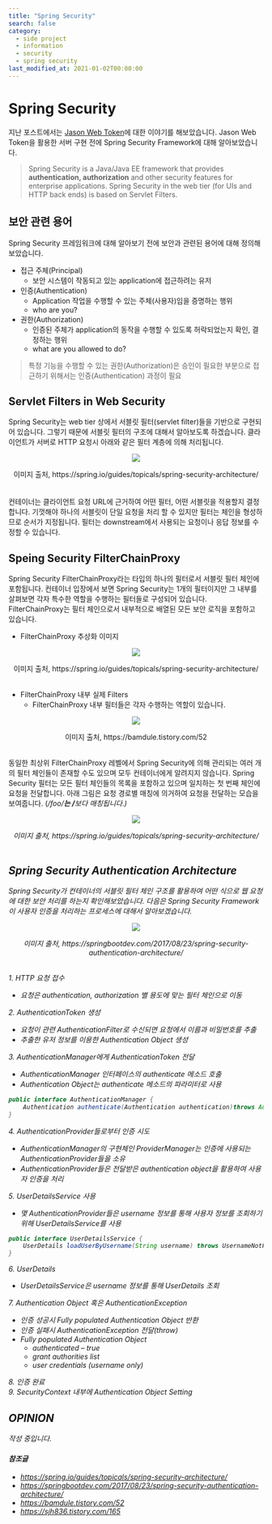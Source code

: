 ```yaml
---
title: "Spring Security"
search: false
category: 
  - side project
  - information
  - security
  - spring security
last_modified_at: 2021-01-02T00:00:00
---
```


# Spring Security<br>

지난 포스트에서는 [Jason Web Token][blogLink]에 대한 이야기를 해보았습니다. 
Jason Web Token을 활용한 서버 구현 전에 Spring Security Framework에 대해 알아보았습니다. 

> Spring Security is a Java/Java EE framework that provides **authentication, authorization** and other security features for enterprise applications.
> Spring Security in the web tier (for UIs and HTTP back ends) is based on Servlet Filters.

## 보안 관련 용어
Spring Security 프레임워크에 대해 알아보기 전에 보안과 관련된 용어에 대해 정의해보았습니다.<br>
- 접근 주체(Principal)
  - 보안 시스템이 작동되고 있는 application에 접근하려는 유저
- 인증(Authentication)
  - Application 작업을 수행할 수 있는 주체(사용자)임을 증명하는 행위
  - who are you?
- 권한(Authorization)
  - 인증된 주체가 application의 동작을 수행할 수 있도록 허락되었는지 확인, 결정하는 행위
  - what are you allowed to do?

> 특정 기능을 수행할 수 있는 권한(Authorization)은 승인이 필요한 부분으로 접근하기 위해서는 인증(Authentication) 과정이 필요

## Servlet Filters in Web Security
Spring Security는 web tier 상에서 서블릿 필터(servlet filter)들을 기반으로 구현되어 있습니다.
그렇기 때문에 서블릿 필터의 구조에 대해서 알아보도록 하겠습니다. 
클라이언트가 서버로 HTTP 요청시 아래와 같은 필터 계층에 의해 처리됩니다.  

<p align="center"><img src="/images/spring-security-1.JPG"></p>
<center>이미지 출처, https://spring.io/guides/topicals/spring-security-architecture/</center><br>

<br>
컨테이너는 클라이언트 요청 URL에 근거하여 어떤 필터, 어떤 서블릿을 적용할지 결정합니다. 
기껏해야 하나의 서블릿이 단일 요청을 처리 할 수 ​​있지만 필터는 체인을 형성하므로 순서가 지정됩니다. 
필터는 downstream에서 사용되는 요청이나 응답 정보를 수정할 수 있습니다. 

## Speing Security FilterChainProxy
Spring Security FilterChainProxy라는 타입의 하나의 필터로서 서블릿 필터 체인에 포함됩니다. 
컨테이너 입장에서 보면 Spring Security는 1개의 필터이지만 그 내부를 살펴보면 각자 특수한 역할을 수행하는 필터들로 구성되어 있습니다. 
FilterChainProxy는 필터 체인으로서 내부적으로 배열된 모든 보안 로직을 포함하고 있습니다. 

- FilterChainProxy 추상화 이미지
<p align="center"><img src="/images/spring-security-2.JPG"></p>
<center>이미지 출처, https://spring.io/guides/topicals/spring-security-architecture/</center><br>

- FilterChainProxy 내부 실제 Filters
  - FilterChainProxy 내부 필터들은 각자 수행하는 역할이 있습니다.
<p align="center"><img src="/images/spring-security-3.JPG"></p>
<center>이미지 출처, https://bamdule.tistory.com/52</center><br>

동일한 최상위 FilterChainProxy 레벨에서 Spring Security에 의해 관리되는 여러 개의 필터 체인들이 존재할 수도 있으며 모두 컨테이너에게 알려지지 않습니다. 
Spring Security 필터는 모든 필터 체인들의 목록을 포함하고 있으며 일치하는 첫 번째 체인에 요청을 전달합니다. 
아래 그림은 요청 경로별 매칭에 의거하여 요청을 전달하는 모습을 보여줍니다. (<em>/foo/**<em>는 <em>/**<em>보다 매칭됩니다.) 

<p align="center"><img src="/images/spring-security-4.JPG"></p>
<center>이미지 출처, https://spring.io/guides/topicals/spring-security-architecture/</center><br>

## Spring Security Authentication Architecture
Spring Security가 컨테이너의 서블릿 필터 체인 구조를 활용하여 어떤 식으로 웹 요청에 대한 보안 처리를 하는지 확인해보았습니다. 
다음은 Spring Security Framework이 사용자 인증을 처리하는 프로세스에 대해서 알아보겠습니다. 

<p align="center"><img src="/images/spring-security-5.JPG"></p>
<center>이미지 출처, https://springbootdev.com/2017/08/23/spring-security-authentication-architecture/</center><br>

1\. HTTP 요청 접수
  - 요청은 authentication, authorization 별 용도에 맞는 필터 체인으로 이동<br>

2\. AuthenticationToken 생성
  - 요청이 관련 AuthenticationFilter로 수신되면 요청에서 이름과 비밀번호를 추출
  - 추출한 유저 정보를 이용한 Authentication Object 생성<br>

3\. AuthenticationManager에게 AuthenticationToken 전달
  - AuthenticationManager 인터페이스의 authenticate 메소드 호출
  - Authentication Object는 authenticate 메소드의 파라미터로 사용<br>

```java
public interface AuthenticationManager {
    Authentication authenticate(Authentication authentication)throws AuthenticationException;
}
```
4\. AuthenticationProvider들로부터 인증 시도
  - AuthenticationManager의 구현체인 ProviderManager는 인증에 사용되는 AuthenticationProvider들을 소유
  - AuthenticationProvider들은 전달받은 authentication object을 활용하여 사용자 인증을 처리<br>

5\. UserDetailsService 사용
  - 몇 AuthenticationProvider들은 username 정보를 통해 사용자 정보를 조회하기 위해 UserDetailsService를 사용<br>

```java
public interface UserDetailsService {
    UserDetails loadUserByUsername(String username) throws UsernameNotFoundException;
}
```
6\. UserDetails
  - UserDetailsService은 username 정보를 통해 UserDetails 조회<br>

7\. Authentication Object 혹은 AuthenticationException
  - 인증 성공시 Fully populated Authentication Object 반환
  - 인증 실패시 AuthenticationException 전달(throw)
  - Fully populated Authentication Object
    - authenticated – true
    - grant authorities list
    - user credentials (username only)<br>

8\. 인증 완료<br>
9\. SecurityContext 내부에 Authentication Object Setting 

## OPINION
작성 중입니다.

#### 참조글
- <https://spring.io/guides/topicals/spring-security-architecture/>
- <https://springbootdev.com/2017/08/23/spring-security-authentication-architecture/>
- <https://bamdule.tistory.com/52>
- <https://sjh836.tistory.com/165>

[blogLink]: https://junhyunny.github.io/side%20project/information/security/json-web-token/